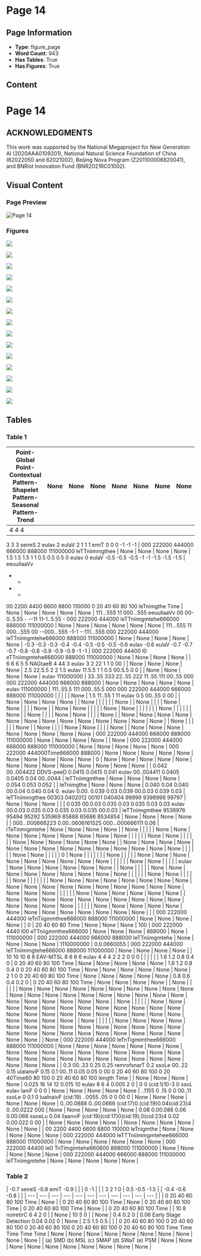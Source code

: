 # Page 14

## Page Information

- **Type**: figure_page
- **Word Count**: 943
- **Has Tables**: True
- **Has Figures**: True

## Content

# Page 14

## ACKNOWLEDGMENTS

This work was supported by the National Megaproject for New Generation AI (2020AAA0109201), National Natural Science Foundation of China (62022050 and 62021002), Beijing Nova Program (Z201100006820041), and BNRist Innovation Fund (BNR2021RC01002).

## Visual Content

### Page Preview

![Page 14](/projects/llms/images/2110.02642v5_page_14.png)

### Figures

![](/projects/llms/figures/2110.02642v5_page_14_figure_1.png)


![](/projects/llms/figures/2110.02642v5_page_14_figure_2.png)


![](/projects/llms/figures/2110.02642v5_page_14_figure_3.png)


![](/projects/llms/figures/2110.02642v5_page_14_figure_4.png)


![](/projects/llms/figures/2110.02642v5_page_14_figure_5.png)


![](/projects/llms/figures/2110.02642v5_page_14_figure_6.png)


![](/projects/llms/figures/2110.02642v5_page_14_figure_7.png)


![](/projects/llms/figures/2110.02642v5_page_14_figure_8.png)


![](/projects/llms/figures/2110.02642v5_page_14_figure_9.png)


![](/projects/llms/figures/2110.02642v5_page_14_figure_10.png)


![](/projects/llms/figures/2110.02642v5_page_14_figure_11.png)


![](/projects/llms/figures/2110.02642v5_page_14_figure_12.png)


![](/projects/llms/figures/2110.02642v5_page_14_figure_13.png)


![](/projects/llms/figures/2110.02642v5_page_14_figure_14.png)


![](/projects/llms/figures/2110.02642v5_page_14_figure_15.png)


## Tables

### Table 1

| Point-Global Point-Contextual Pattern-Shapelet Pattern-Seasonal Pattern-Trend | None | None | None | None | None | None | None | None | None | None | None | None | None | None | None | None | None | None | None | None | None | None | None | None | None | None | None | None | None | None | None |
| --- | --- | --- | --- | --- | --- | --- | --- | --- | --- | --- | --- | --- | --- | --- | --- | --- | --- | --- | --- | --- | --- | --- | --- | --- | --- | --- | --- | --- | --- | --- | --- |
| 4 4 4
3 3 3 seireS
2 eulav 2 eulaV 2
1 1 1 emiT
0 0 0
-1 -1 -1 | 000 222000 444000 666000 888000 111000000
leTTniimmgthee | None | None | None | None | 1.5 1.5 1.5
1 1
0.5 0.5 0.5
0 eulav 0 eulaV
-0.5 -0.5 -0.5
-1 -1
-1.5 -1.5 -1.5 | eeuullaaVv
- -
- -
00 2200 4400 6600 8800 110000 0 20 40 60 80 100
leTnimgthe Time | None | None | None | None | None | 111...555
11
000...555
eeuullaaVv 00
00-0..5.55 -
--11
11-1..5.55 -
000 222000 444000 leTTniimgmtehe666000 888000 111000000 | None | None | None | None | None | None | 111...555
11
000...555
00
--000...555
-1-1
--111...555
000 222000 444000 leTTniimgmtehe666000 888000 111000000 | None | None | None | None | None | -0.3 -0.3 -0.3
-0.4 -0.4
-0.5 -0.5 -0.5
-0.6 eulav -0.6 eulaV
-0.7 -0.7 -0.7
-0.8 -0.8
-0.9 -0.9 -0.9
-1 -1 | 000 222000 44400 l0 eTTniimgmtehe666000 888000 111000000 | None | None | None | None |
| 6 6 6
5 5
NAGtaeB
4 44
3 eulav 3
2 22
1 1
0 00 |  | None | None | None | None | 2.5 22.5.5
2 2
1.5 eulav 11.5.5
1 1
0.5 00.5.5
0 0 |  | None | None | None | None | eulav
111000000 | 33..55
333
22..55
222
11..55
111
00..55
000
000 222000 444000 666000 888000 | None | None | None | None | None | eulav
111000000 | 111..55.5
111
000..55.5
000
000 222000 444000 666000 888000 111000000 |  |  |  |  | None | 1.5 11..55
1 11
eulav
0.5 00..55
0 00 |  | None | None | None | None |
| None |  |  |  |  |  | None |  | None |  |  |  | None | None |  |  |  | None |  | None | None |  |  |  |  | None | None |  |  |  |  |  |
| None |  |  |  |  |  | None |  | None |  |  |  | None | None |  |  |  | None |  | None | None | None | None | None | None | None | None | None | None | None | None | None |
| None |  |  |  |  |  | None |  | None |  |  |  | None | None |  |  |  | None |  | None | None | None | None | None | None | None | None | 000 222000 444000 666000 888000 111000000 | None | None | None | None |
| None | 000 222000 444000 666000 888000 111000000 | None | None | None | None | None | 000 222000 444000Time666000 888000 | None | None | None | None | None | None | None | None | None | None | 0 | None | None | None | None | None | None | None | None | None | None | None | None | None |
| 0.042 00..004422
DDVS-peeD
0.0415 0.0415
0.041 eulav 00..004411
0.0405 0.0405
0.04 00..0044 | leTTniimgmthee | None | None | None | None | 0.054
0.053
0.052 |  | leTnimgthe | None | None | None | 0.040 0.04
0.040 00.0.04
0.040 0.04
0. eulav 0.00.
0.039 0.03
0.039 00.0.03
0.039 0.03 | leTTniimmgthee
00303
0402012
00101
040404
99999
9398998
99797 | None | None | None |  |  | 0.035 00.0.03
0.035 0.03
0.035 0.03
0.03 eulav 00.0.03
0.035 0.03
0.035 0.03
0.035 00.0.03 | leTTniimgmthee
9536976
95494
95292
535969
85888
85686
8534854 | None | None | None | None |  | 000...000666223
0.00..0606161525
000...000666111
0.06 | lTeTinmigmtehe | None | None | None | None |
| None |  |  |  |  | None | None | None | None | None | None | None | None | None |  |  |  |  |  | None | None |  |  |  |  |  | None | None | None | None | None | None |
| None | None | None | None | None | None | None | None | None | None | None | None | None | None |  |  |  |  |  | None | None |  |  |  |  | 0 | None |  |  |  |  |  |
| None |  |  |  |  | None | None | None | None | None | None | None | None | None |  |  |  |  |  | None | None |  |  |  |  | eulav | None | None | None | None | None | None |
| None |  |  |  |  | None | None | None | None | None | None | None | None | None |  |  |  |  |  | None | None |  |  |  |  |  | None |  |  |  |  |  |
| None | None | None | None | None | None | None | None | None | None | None | None | None | None | None | None | None | None | None | None | None |  |  |  |  |  | None | None | None | None | None | None |
| None | None | None | None | None | None | None | None | None | None | None | None | None | None |  |  |  |  |  | None | None | None | None | None | None | None | None | None | None | None | None | None |
|  | 000 222000 444000 leTnTiigmmthee666000 888000 111000000 | None | None | None | None |  | 0 | 20 40 60 80
Time | None | None | None | 100 | 000 222000 4440 l00 eTTniigmmthee666000 | None | None | None | 888000 | None | 111000000 | 000 222000 444000 666000 888000
leTTniimgmtehe | None | None | None | None | 1110000000 | 0.0.0660055 | 000 222000 444000 leTTniimmgtehe666000 888000 111000000 | None | None | None | None |
| 10 10 10
8 8 EAV-MTSL 8
6 6 6
eulav
4 4 4
2 2 2
0 0 0 |  |  |  |  |  | 1.6
1.2
0.8
0.4
0 | 0 20 40 60 80 100
Time | None | None | None | None | None | 1.6
1.2
0.8
0.4
0
0 20 40 60 80 100
Time | None | None | None | None | None | None | 2
1
0
0 20 40 60 80 100
Time | None | None | None | None | None | 0.8
0.6
0.4
0.2
0 | 0 20 40 60 80 100
Time | None | None | None | None |
| None |  |  |  |  |  | None | None | None | None | None | None | None | None | None | None | None | None | None | None | None | None | None | None | None | None | None | None | None | None | None | None |
| None |  |  |  |  |  | None | None | None | None | None | None | None | None | None | None | None | None | None | None | None | None | None | None | None | None | None | None | None | None | None | None |
| None |  |  |  |  |  | None | None | None | None | None | None | None | None | None | None | None | None | None | None | None | None | None | None | None | None | None | None | None | None | None | None |
| None | 000 222000 444000 leTnTigmimthee666000 888000 111000000 | None | None | None | None | None | None | None | None | None | None | None | None | None | None | None | None | None | None | None | None | None | None | None | None | None | None | None | None | None | None |
| 0.3 00..33
0.25 0.25 remrofsnarT
0.2 ssoLe 00..22
0.15 ulalanviF 0.15
0.1 00..11
0.05 0.05
0 00
0 20 40 60 80 100 0 20 40Time60 80 100 0 20 40 60 80 100
length Time |  | None | None | None | None | 0.025
16
14
12 0.015
10 eulav
8
6
4 0.005
2
0 | 0 0 (cid:1)10-3 0
ssoL
eulav laniF
0 0 0 | None | None | None | None | None | ..1155 0 .15 0
0 00..11 ssoLe 0 0.1
0 lualnaivF (cid:19)
..0055 .05
0 0
00 0 | None | None | None | None | None | None | 0..00.0888
0..00.0666
(cid:17)0.(cid:19)0.04(cid:23)4
0..00.0222
000 | None | None | None | None | None | 0.08 0.00.088
0.06 0.00.066
ssoeLu
0.04 llaanviF (cid:19)(cid:17)0(cid:19).0(cid:23)4
0.02 0.00.022
0 00 |  | None | None | None | None |
| None | None | None | None | None | None |  | 00 2200 4400 6600 8800 110000
leTnigmthe | None | None | None | None | None | 000 222000 444000 leTTTniiimmgmtehee666000 888000 111000000 | None | None | None | None | None | None | 000 222000 44400 le0 TnTimgimtehe660600 888000 111000000 | None | None | None | None | None | 000 222000 444000 666000 888000 111000000
leTTniimgmtehe | None | None | None | None | None |

### Table 2

| -0.7 seireS
-0.8 emiT
-0.9 |  |  | 0
-1 |  |  | 3
2
1
0 | 0.5
-0.5
-1.5 |  | -0.4
-0.6
-0.8 |  |
| --- | --- | --- | --- | --- | --- | --- | --- | --- | --- | --- |
|  | 0 20 40 60 80 100
Time | None |  | 0 20 40 60 80 100
Time | None | 0 20 40 60 80 100
Time | 0 20 40 60 80 100
Time | None |  | 0 20 40 60 80 100
Time |
| 10
8
noiretirC
6
4
2
0 |  | None | 10
5
0 |  | None | 0.4
0.2
0 | 0.06 Early Stage
Detection
0.04
0.02
0 | None | 2.5
1.5
0.5 |  |
| 0 20 40 60 80 100 0 20 40 60 80 100 0 20 40 60 80 100 0 20 40 60 80 100 0 20 40 60 80 100
Time Time Time Time Time | None | None | None | None | None | None | None | None | None | None |
| (a) SMD (b) MSL (c) SMAP (d) SWaT (e) PSM | None | None | None | None | None | None | None | None | None | None |
